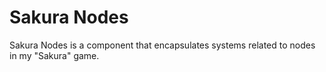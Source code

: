 # Sakura Nodes
Sakura Nodes is a component that encapsulates systems related to nodes in my
"Sakura" game.
